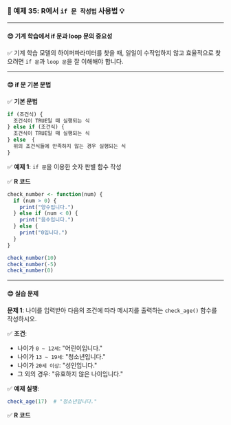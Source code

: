 ### 🎯 예제 35: R에서 `if 문 작성법` 사용법 💡

---

#### **😊 기계 학습에서 if 문과 loop 문의 중요성**

✅ 기계 학습 모델의 하이퍼파라미터를 찾을 때, 일일이 수작업하지 않고 효율적으로 찾으려면 `if 문`과 `loop 문`을 잘 이해해야 합니다.

---

#### **😊 if 문 기본 문법**

✅ **기본 문법**
```r
if (조건식) { 
  조건식이 TRUE일 때 실행되는 식 
} else if (조건식) {
  조건식이 TRUE일 때 실행되는 식 
} else  {
  위의 조건식들에 만족하지 않는 경우 실행되는 식
}
```

✅ **예제 1**: `if 문`을 이용한 숫자 판별 함수 작성

✅ **R 코드**
```r
check_number <- function(num) {
  if (num > 0) {
    print("양수입니다.")
  } else if (num < 0) {
    print("음수입니다.")
  } else {
    print("0입니다.")
  }
}

check_number(10)
check_number(-5)
check_number(0)
```

---

#### **😊 실습 문제**

**문제 1**: 나이를 입력받아 다음의 조건에 따라 메시지를 출력하는 `check_age()` 함수를 작성하시오.

✅ **조건**:
- 나이가 `0 ~ 12세`: "어린이입니다."
- 나이가 `13 ~ 19세`: "청소년입니다."
- 나이가 `20세 이상`: "성인입니다."
- 그 외의 경우: "유효하지 않은 나이입니다."

✅ **예제 실행**:
```r
check_age(17)  # "청소년입니다."
```

✅ **R 코드**
```r

```
